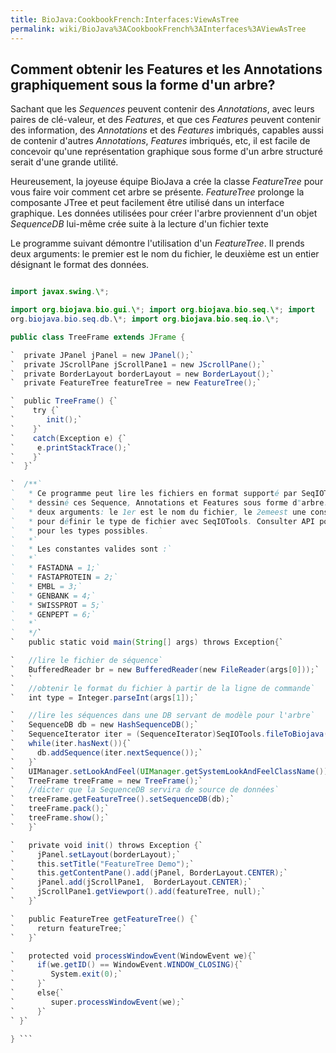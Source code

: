 ```yaml
---
title: BioJava:CookbookFrench:Interfaces:ViewAsTree
permalink: wiki/BioJava%3ACookbookFrench%3AInterfaces%3AViewAsTree
---
```


Comment obtenir les Features et les Annotations graphiquement sous la forme d'un arbre?
---------------------------------------------------------------------------------------

Sachant que les *Sequences* peuvent contenir des *Annotations*, avec
leurs paires de clé-valeur, et des *Features*, et que ces *Features*
peuvent contenir des information, des *Annotations* et des *Features*
imbriqués, capables aussi de contenir d'autres *Annotations*, *Features*
imbriqués, etc, il est facile de concevoir qu'une représentation
graphique sous forme d'un arbre structuré serait d'une grande utilité.

Heureusement, la joyeuse équipe BioJava a crée la classe *FeatureTree*
pour vous faire voir comment cet arbre se présente. *FeatureTree*
prolonge la composante JTree et peut facilement être utilisé dans un
interface graphique. Les données utilisées pour créer l'arbre
proviennent d'un objet *SequenceDB* lui-même crée suite à la lecture
d'un fichier texte

Le programme suivant démontre l'utilisation d'un *FeatureTree*. Il
prends deux arguments: le premier est le nom du fichier, le deuxième est
un entier désignant le format des données.

```java import java.awt.\*; import java.awt.event.\*; import java.io.\*;

import javax.swing.\*;

import org.biojava.bio.gui.\*; import org.biojava.bio.seq.\*; import
org.biojava.bio.seq.db.\*; import org.biojava.bio.seq.io.\*;

public class TreeFrame extends JFrame {

`  private JPanel jPanel = new JPanel();`  
`  private JScrollPane jScrollPane1 = new JScrollPane();`  
`  private BorderLayout borderLayout = new BorderLayout();`  
`  private FeatureTree featureTree = new FeatureTree();`

`  public TreeFrame() {`  
`    try {`  
`       init();`  
`    }`  
`    catch(Exception e) {`  
`     e.printStackTrace();`  
`    }`  
`  }`

`  /**`  
`   * Ce programme peut lire les fichiers en format supporté par SeqIOTools et `  
`   * dessiné ces Sequence, Annotations et Features sous forme d"arbre. Il prend   `  
`   * deux arguments: le 1er est le nom du fichier, le 2emeest une constante entière`  
`   * pour définir le type de fichier avec SeqIOTools. Consulter API pour SeqIOTools  `  
`   * pour les types possibles.  `  
`   *`  
`   * Les constantes valides sont :`  
`   *`  
`   * FASTADNA = 1;`  
`   * FASTAPROTEIN = 2;`  
`   * EMBL = 3;`  
`   * GENBANK = 4;`  
`   * SWISSPROT = 5;`  
`   * GENPEPT = 6;`  
`   *`  
`   */`  
`   public static void main(String[] args) throws Exception{`

`   //lire le fichier de séquence`  
`   BufferedReader br = new BufferedReader(new FileReader(args[0]));`  
`   `  
`   //obtenir le format du fichier à partir de la ligne de commande`  
`   int type = Integer.parseInt(args[1]);`

`   //lire les séquences dans une DB servant de modèle pour l'arbre`  
`   SequenceDB db = new HashSequenceDB();`  
`   SequenceIterator iter = (SequenceIterator)SeqIOTools.fileToBiojava(type, br);`  
`   while(iter.hasNext()){`  
`     db.addSequence(iter.nextSequence());`  
`   }`  
`   UIManager.setLookAndFeel(UIManager.getSystemLookAndFeelClassName());`  
`   TreeFrame treeFrame = new TreeFrame();`  
`   //dicter que la SequenceDB servira de source de données`  
`   treeFrame.getFeatureTree().setSequenceDB(db);`  
`   treeFrame.pack();`  
`   treeFrame.show();`  
`   }`

`   private void init() throws Exception {`  
`     jPanel.setLayout(borderLayout);`  
`     this.setTitle("FeatureTree Demo");`  
`     this.getContentPane().add(jPanel, BorderLayout.CENTER);`  
`     jPanel.add(jScrollPane1,  BorderLayout.CENTER);`  
`     jScrollPane1.getViewport().add(featureTree, null);`  
`   }`

`   public FeatureTree getFeatureTree() {`  
`     return featureTree;`  
`   }`

`   protected void processWindowEvent(WindowEvent we){`  
`     if(we.getID() == WindowEvent.WINDOW_CLOSING){`  
`        System.exit(0);`  
`     }`  
`     else{`  
`        super.processWindowEvent(we);`  
`     }`  
` }`

} ```
